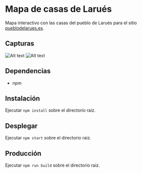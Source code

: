 # Mapa de casas de Larués
Mapa interactivo con las casas del pueblo de Larués para el sitio [pueblodelarues.es](https://pueblodelarues.es/index.php/conoce-larues/casco-urbano/casas/).

## Capturas
![Alt text](https://pueblodelarues.es/screenshots/visor-casas.png)
![Alt text](https://pueblodelarues.es/screenshots/visor-casas-2.png)

## Dependencias
- npm

## Instalación
Ejecutar ``npm install`` sobre el directorio raiz.

## Desplegar
Ejecutar ``npm start`` sobre el directorio raiz.

## Producción
Ejecutar ``npm run build`` sobre el directorio raiz.
